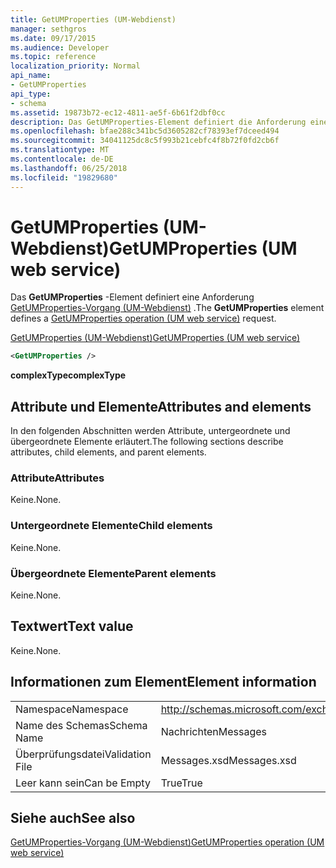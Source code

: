 ```yaml
---
title: GetUMProperties (UM-Webdienst)
manager: sethgros
ms.date: 09/17/2015
ms.audience: Developer
ms.topic: reference
localization_priority: Normal
api_name:
- GetUMProperties
api_type:
- schema
ms.assetid: 19873b72-ec12-4811-ae5f-6b61f2dbf0cc
description: Das GetUMProperties-Element definiert die Anforderung einer GetUMProperties-Operation (UM-Webdienst).
ms.openlocfilehash: bfae288c341bc5d3605282cf78393ef7dceed494
ms.sourcegitcommit: 34041125dc8c5f993b21cebfc4f8b72f0fd2cb6f
ms.translationtype: MT
ms.contentlocale: de-DE
ms.lasthandoff: 06/25/2018
ms.locfileid: "19829680"
---
```

# <a name="getumproperties-um-web-service"></a><span data-ttu-id="04e27-103">GetUMProperties (UM-Webdienst)</span><span class="sxs-lookup"><span data-stu-id="04e27-103">GetUMProperties (UM web service)</span></span>

<span data-ttu-id="04e27-104">Das **GetUMProperties** -Element definiert eine Anforderung [GetUMProperties-Vorgang (UM-Webdienst)](getumproperties-operation-um-web-service.md) .</span><span class="sxs-lookup"><span data-stu-id="04e27-104">The **GetUMProperties** element defines a [GetUMProperties operation (UM web service)](getumproperties-operation-um-web-service.md) request.</span></span> 
  
[<span data-ttu-id="04e27-105">GetUMProperties (UM-Webdienst)</span><span class="sxs-lookup"><span data-stu-id="04e27-105">GetUMProperties (UM web service)</span></span>](getumproperties-um-web-service.md)
  
```xml
<GetUMProperties />
```

 <span data-ttu-id="04e27-106">**complexType**</span><span class="sxs-lookup"><span data-stu-id="04e27-106">**complexType**</span></span>
## <a name="attributes-and-elements"></a><span data-ttu-id="04e27-107">Attribute und Elemente</span><span class="sxs-lookup"><span data-stu-id="04e27-107">Attributes and elements</span></span>

<span data-ttu-id="04e27-108">In den folgenden Abschnitten werden Attribute, untergeordnete und übergeordnete Elemente erläutert.</span><span class="sxs-lookup"><span data-stu-id="04e27-108">The following sections describe attributes, child elements, and parent elements.</span></span>
  
### <a name="attributes"></a><span data-ttu-id="04e27-109">Attribute</span><span class="sxs-lookup"><span data-stu-id="04e27-109">Attributes</span></span>

<span data-ttu-id="04e27-110">Keine.</span><span class="sxs-lookup"><span data-stu-id="04e27-110">None.</span></span>
  
### <a name="child-elements"></a><span data-ttu-id="04e27-111">Untergeordnete Elemente</span><span class="sxs-lookup"><span data-stu-id="04e27-111">Child elements</span></span>

<span data-ttu-id="04e27-112">Keine.</span><span class="sxs-lookup"><span data-stu-id="04e27-112">None.</span></span>
  
### <a name="parent-elements"></a><span data-ttu-id="04e27-113">Übergeordnete Elemente</span><span class="sxs-lookup"><span data-stu-id="04e27-113">Parent elements</span></span>

<span data-ttu-id="04e27-114">Keine.</span><span class="sxs-lookup"><span data-stu-id="04e27-114">None.</span></span>
  
## <a name="text-value"></a><span data-ttu-id="04e27-115">Textwert</span><span class="sxs-lookup"><span data-stu-id="04e27-115">Text value</span></span>

<span data-ttu-id="04e27-116">Keine.</span><span class="sxs-lookup"><span data-stu-id="04e27-116">None.</span></span>
  
## <a name="element-information"></a><span data-ttu-id="04e27-117">Informationen zum Element</span><span class="sxs-lookup"><span data-stu-id="04e27-117">Element information</span></span>

|||
|:-----|:-----|
|<span data-ttu-id="04e27-118">Namespace</span><span class="sxs-lookup"><span data-stu-id="04e27-118">Namespace</span></span>  <br/> |http://schemas.microsoft.com/exchange/services/2006/messages  <br/> |
|<span data-ttu-id="04e27-119">Name des Schemas</span><span class="sxs-lookup"><span data-stu-id="04e27-119">Schema Name</span></span>  <br/> |<span data-ttu-id="04e27-120">Nachrichten</span><span class="sxs-lookup"><span data-stu-id="04e27-120">Messages</span></span>  <br/> |
|<span data-ttu-id="04e27-121">Überprüfungsdatei</span><span class="sxs-lookup"><span data-stu-id="04e27-121">Validation File</span></span>  <br/> |<span data-ttu-id="04e27-122">Messages.xsd</span><span class="sxs-lookup"><span data-stu-id="04e27-122">Messages.xsd</span></span>  <br/> |
|<span data-ttu-id="04e27-123">Leer kann sein</span><span class="sxs-lookup"><span data-stu-id="04e27-123">Can be Empty</span></span>  <br/> |<span data-ttu-id="04e27-124">True</span><span class="sxs-lookup"><span data-stu-id="04e27-124">True</span></span>  <br/> |
   
## <a name="see-also"></a><span data-ttu-id="04e27-125">Siehe auch</span><span class="sxs-lookup"><span data-stu-id="04e27-125">See also</span></span>



[<span data-ttu-id="04e27-126">GetUMProperties-Vorgang (UM-Webdienst)</span><span class="sxs-lookup"><span data-stu-id="04e27-126">GetUMProperties operation (UM web service)</span></span>](getumproperties-operation-um-web-service.md)

